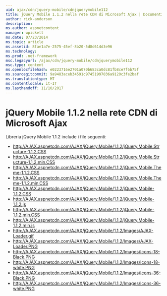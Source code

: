 ```yaml
---
uid: ajax/cdn/jquery-mobile/cdnjquerymobile112
title: jQuery Mobile 1.1.2 nella rete CDN di Microsoft Ajax | Documenti Microsoft
author: rick-anderson
description: 
ms.author: aspnetcontent
manager: wpickett
ms.date: 07/23/2014
ms.topic: article
ms.assetid: 8fae1a7e-2575-45ef-8b20-5d8d614d3e96
ms.technology: 
ms.prod: .net-framework
msc.legacyurl: /ajax/cdn/jquery-mobile/cdnjquerymobile112
msc.type: content
ms.openlocfilehash: e0223716e2701a070b683ca0dc81fb8ce7f6b75f
ms.sourcegitcommit: 9a9483aceb34591c97451997036a9120c3fe2baf
ms.translationtype: MT
ms.contentlocale: it-IT
ms.lasthandoff: 11/10/2017
---
```

<a name="jquery-mobile-112-on-the-microsoft-ajax-cdn"></a>jQuery Mobile 1.1.2 nella rete CDN di Microsoft Ajax
====================
Libreria jQuery Mobile 1.1.2 include i file seguenti:

- http://AJAX.aspnetcdn.com/AJAX/jQuery.Mobile/1.1.2/jQuery.Mobile.Structure-1.1.2.CSS
- http://AJAX.aspnetcdn.com/AJAX/jQuery.Mobile/1.1.2/jQuery.Mobile.Structure-1.1.2.min.CSS
- http://AJAX.aspnetcdn.com/AJAX/jQuery.Mobile/1.1.2/jQuery.Mobile.Theme-1.1.2.CSS
- http://AJAX.aspnetcdn.com/AJAX/jQuery.Mobile/1.1.2/jQuery.Mobile.Theme-1.1.2.min.CSS
- http://AJAX.aspnetcdn.com/AJAX/jQuery.Mobile/1.1.2/jQuery.Mobile-1.1.2.CSS
- http://AJAX.aspnetcdn.com/AJAX/jQuery.Mobile/1.1.2/jQuery.Mobile-1.1.2.js
- http://AJAX.aspnetcdn.com/AJAX/jQuery.Mobile/1.1.2/jQuery.Mobile-1.1.2.min.CSS
- http://AJAX.aspnetcdn.com/AJAX/jQuery.Mobile/1.1.2/jQuery.Mobile-1.1.2.min.js
- http://AJAX.aspnetcdn.com/AJAX/jQuery.Mobile/1.1.2/Images/AJAX-Loader.gif
- http://AJAX.aspnetcdn.com/AJAX/jQuery.Mobile/1.1.2/Images/AJAX-Loader.PNG
- http://AJAX.aspnetcdn.com/AJAX/jQuery.Mobile/1.1.2/Images/Icons-18-Black.PNG
- http://AJAX.aspnetcdn.com/AJAX/jQuery.Mobile/1.1.2/Images/Icons-18-white.PNG
- http://AJAX.aspnetcdn.com/AJAX/jQuery.Mobile/1.1.2/Images/Icons-36-Black.PNG
- http://AJAX.aspnetcdn.com/AJAX/jQuery.Mobile/1.1.2/Images/Icons-36-white.PNG
